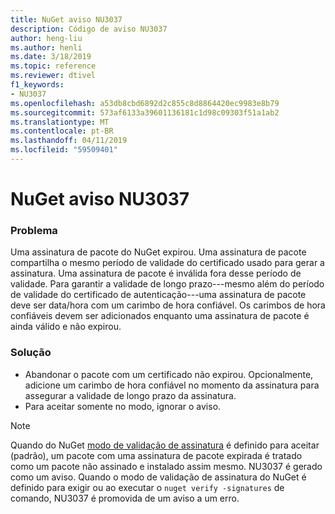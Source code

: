 ```yaml
---
title: NuGet aviso NU3037
description: Código de aviso NU3037
author: heng-liu
ms.author: henli
ms.date: 3/18/2019
ms.topic: reference
ms.reviewer: dtivel
f1_keywords:
- NU3037
ms.openlocfilehash: a53db8cbd6892d2c855c8d8864420ec9983e8b79
ms.sourcegitcommit: 573af6133a39601136181c1d98c09303f51a1ab2
ms.translationtype: MT
ms.contentlocale: pt-BR
ms.lasthandoff: 04/11/2019
ms.locfileid: "59509401"
---
```

# <a name="nuget-warning-nu3037"></a>NuGet aviso NU3037

### <a name="issue"></a>Problema

Uma assinatura de pacote do NuGet expirou.
Uma assinatura de pacote compartilha o mesmo período de validade do certificado usado para gerar a assinatura. Uma assinatura de pacote é inválida fora desse período de validade.
Para garantir a validade de longo prazo---mesmo além do período de validade do certificado de autenticação---uma assinatura de pacote deve ser data/hora com um carimbo de hora confiável. Os carimbos de hora confiáveis devem ser adicionados enquanto uma assinatura de pacote é ainda válido e não expirou.


### <a name="solution"></a>Solução

* Abandonar o pacote com um certificado não expirou. Opcionalmente, adicione um carimbo de hora confiável no momento da assinatura para assegurar a validade de longo prazo da assinatura.
* Para aceitar somente no modo, ignorar o aviso.

> [!Note]
> Quando do NuGet [modo de validação de assinatura](https://docs.microsoft.com/en-us/nuget/consume-packages/installing-signed-packages#configure-package-signature-requirements) é definido para aceitar (padrão), um pacote com uma assinatura de pacote expirada é tratado como um pacote não assinado e instalado assim mesmo. NU3037 é gerado como um aviso. Quando o modo de validação de assinatura do NuGet é definido para exigir ou ao executar o `nuget verify -signatures` de comando, NU3037 é promovida de um aviso a um erro. 